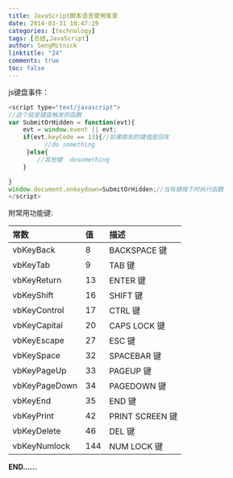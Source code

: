 ```yaml
---
title: JavaScript脚本语言使用笔录
date: 2014-03-31 10:47:29
categories: [technology]
tags: [总结,JavaScript]
author: SengMitnick
linktitle: "24"
comments: true
toc: false
---
```


js键盘事件：
~~~ js
<script type="text/javascript">
//这个就是键盘触发的函数
var SubmitOrHidden = function(evt){
    evt = window.event || evt;
    if(evt.keyCode == 13){//如果取到的键值是回车
          //do something        
     }else{
        //其他键  dosomething
    }

}
window.document.onkeydown=SubmitOrHidden;//当有键按下时执行函数
</script>
~~~
<!--more-->
附常用功能键:

| 常数 | 值 | 描述 |
|:-----|:-----|:-----|
| vbKeyBack | 8 | BACKSPACE 键 |
| vbKeyTab | 9 | TAB 键 |
| vbKeyReturn| 13 | ENTER 键 |
| vbKeyShift | 16 | SHIFT 键 |
| vbKeyControl | 17 | CTRL 键 |
| vbKeyCapital | 20 | CAPS LOCK 键 |
| vbKeyEscape | 27 | ESC 键 |
| vbKeySpace | 32 | SPACEBAR 键 |
| vbKeyPageUp | 33 | PAGEUP 键 |
| vbKeyPageDown | 34 | PAGEDOWN 键 |
| vbKeyEnd | 35 | END 键 |
| vbKeyPrint | 42 | PRINT SCREEN 键 |
| vbKeyDelete | 46 | DEL 键 |
| vbKeyNumlock | 144 | NUM LOCK 键 |

**END……**
